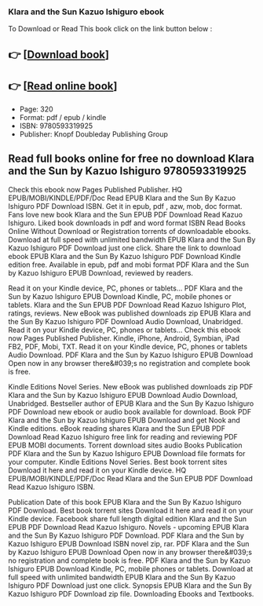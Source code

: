 ### Klara and the Sun Kazuo Ishiguro ebook

To Download or Read This book click on the link button below :

## 👉  [**[Download book](http://ebooksharez.info/download.php?group=book&from=github.com&id=592078&lnk=1081 "Download book")**]

## 👉  [**[Read online book](http://ebooksharez.info/download.php?group=book&from=github.com&id=592078&lnk=1081 "Read online book")**]


* Page: 320
* Format: pdf / epub / kindle
* ISBN: 9780593319925
* Publisher: Knopf Doubleday Publishing Group



## Read full books online for free no download Klara and the Sun by Kazuo Ishiguro 9780593319925


Check this ebook now Pages Published Publisher. HQ EPUB/MOBI/KINDLE/PDF/Doc Read EPUB Klara and the Sun By Kazuo Ishiguro PDF Download ISBN. Get it in epub, pdf , azw, mob, doc format. Fans love new book Klara and the Sun EPUB PDF Download Read Kazuo Ishiguro. Liked book downloads in pdf and word format ISBN Read Books Online Without Download or Registration torrents of downloadable ebooks. Download at full speed with unlimited bandwidth EPUB Klara and the Sun By Kazuo Ishiguro PDF Download just one click. Share the link to download ebook EPUB Klara and the Sun By Kazuo Ishiguro PDF Download Kindle edition free. Available in epub, pdf and mobi format PDF Klara and the Sun by Kazuo Ishiguro EPUB Download, reviewed by readers.

Read it on your Kindle device, PC, phones or tablets... PDF Klara and the Sun by Kazuo Ishiguro EPUB Download Kindle, PC, mobile phones or tablets. Klara and the Sun EPUB PDF Download Read Kazuo Ishiguro Plot, ratings, reviews. New eBook was published downloads zip EPUB Klara and the Sun By Kazuo Ishiguro PDF Download Audio Download, Unabridged. Read it on your Kindle device, PC, phones or tablets... Check this ebook now Pages Published Publisher. Kindle, iPhone, Android, Symbian, iPad FB2, PDF, Mobi, TXT. Read it on your Kindle device, PC, phones or tablets Audio Download. PDF Klara and the Sun by Kazuo Ishiguro EPUB Download Open now in any browser there&amp;#039;s no registration and complete book is free.

Kindle Editions Novel Series. New eBook was published downloads zip PDF Klara and the Sun by Kazuo Ishiguro EPUB Download Audio Download, Unabridged. Bestseller author of EPUB Klara and the Sun By Kazuo Ishiguro PDF Download new ebook or audio book available for download. Book PDF Klara and the Sun by Kazuo Ishiguro EPUB Download and get Nook and Kindle editions. eBook reading shares Klara and the Sun EPUB PDF Download Read Kazuo Ishiguro free link for reading and reviewing PDF EPUB MOBI documents. Torrent download sites audio Books Publication PDF Klara and the Sun by Kazuo Ishiguro EPUB Download file formats for your computer. Kindle Editions Novel Series. Best book torrent sites Download it here and read it on your Kindle device. HQ EPUB/MOBI/KINDLE/PDF/Doc Read Klara and the Sun EPUB PDF Download Read Kazuo Ishiguro ISBN.

Publication Date of this book EPUB Klara and the Sun By Kazuo Ishiguro PDF Download. Best book torrent sites Download it here and read it on your Kindle device. Facebook share full length digital edition Klara and the Sun EPUB PDF Download Read Kazuo Ishiguro. Novels - upcoming EPUB Klara and the Sun By Kazuo Ishiguro PDF Download. PDF Klara and the Sun by Kazuo Ishiguro EPUB Download ISBN novel zip, rar. PDF Klara and the Sun by Kazuo Ishiguro EPUB Download Open now in any browser there&amp;#039;s no registration and complete book is free. PDF Klara and the Sun by Kazuo Ishiguro EPUB Download Kindle, PC, mobile phones or tablets. Download at full speed with unlimited bandwidth EPUB Klara and the Sun By Kazuo Ishiguro PDF Download just one click. Synopsis EPUB Klara and the Sun By Kazuo Ishiguro PDF Download zip file. Downloading Ebooks and Textbooks.






